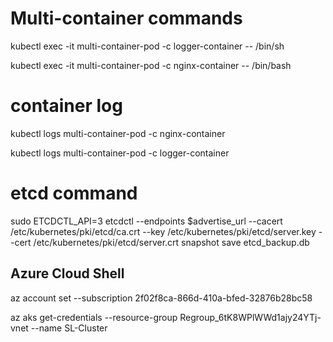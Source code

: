 # Multi-container commands
kubectl exec -it multi-container-pod -c logger-container -- /bin/sh

kubectl exec -it multi-container-pod -c nginx-container -- /bin/bash

# container log
kubectl logs multi-container-pod -c nginx-container

kubectl logs multi-container-pod -c logger-container

# etcd command

sudo ETCDCTL_API=3 etcdctl --endpoints $advertise_url --cacert /etc/kubernetes/pki/etcd/ca.crt --key /etc/kubernetes/pki/etcd/server.key --cert /etc/kubernetes/pki/etcd/server.crt snapshot save etcd_backup.db


## Azure Cloud Shell

az account set --subscription 2f02f8ca-866d-410a-bfed-32876b28bc58

az aks get-credentials --resource-group Regroup_6tK8WPlWWd1ajy24YTj-vnet --name SL-Cluster
